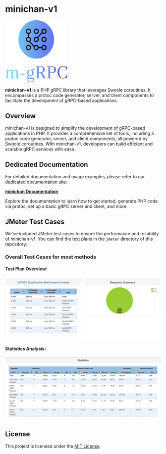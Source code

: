 # minichan-v1

<img src="/assets/logo.svg" alt="Project Logo" width="200" height="200">

**minichan-v1** is a PHP gRPC library that leverages Swoole coroutines. It encompasses a protoc code generator, server, and client components to facilitate the development of gRPC-based applications.

## Overview

minichan-v1 is designed to simplify the development of gRPC-based applications in PHP. It provides a comprehensive set of tools, including a protoc code generator, server, and client components, all powered by Swoole coroutines. With minichan-v1, developers can build efficient and scalable gRPC services with ease.

<!-- ## Blog

[**minichan/v1**](https://minichanv-1.blogspot.com/) -->

## Dedicated Documentation

For detailed documentation and usage examples, please refer to our dedicated documentation site:

[**minichan Documentation**](https://minichan-docs.vercel.app/#/?id=minichan-v1)

Explore the documentation to learn how to get started, generate PHP code via protoc, set up a basic gRPC server and client, and more.

## JMeter Test Cases

We've included JMeter test cases to ensure the performance and reliability of minichan-v1. You can find the test plans in the `jmeter` directory of this repository:

### Overall Test Cases for most methods

#### Test Plan Overview:
![Test Plan Overview](/assets/Overall.png)

#### Statistics Analysis:
![Statistics Analysis](/assets/statistics.png)

## License

This project is licensed under the [MIT License](LICENSE).
